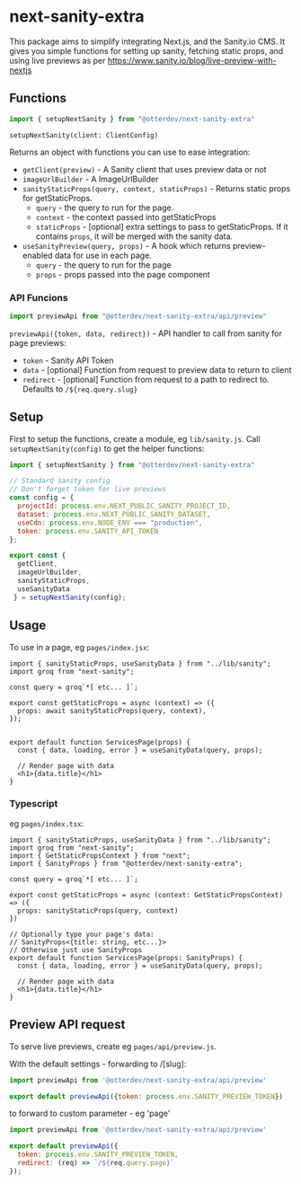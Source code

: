 # next-sanity-extra
This package aims to simplify integrating Next.js, and the Sanity.io CMS.
It gives you simple functions for setting up sanity, fetching static props, and using live previews as per  https://www.sanity.io/blog/live-preview-with-nextjs

## Functions

```js
import { setupNextSanity } from "@otterdev/next-sanity-extra"
```
`setupNextSanity(client: ClientConfig)` 

Returns an object with functions you can use to ease integration:

- `getClient(preview)` - A Sanity client that uses preview data or not
- `imageUrlBuilder` - A ImageUrlBuilder
- `sanityStaticProps(query, context, staticProps)` - Returns static props for getStaticProps.
  - `query` - the query to run for the page.
  - `context` - the context passed into getStaticProps
  - `staticProps` - [optional] extra settings to pass to getStaticProps. If it contains `props`, it will be merged with the sanity data.
- `useSanityPreview(query, props)` - A hook which returns preview-enabled data for use in each page.
  - `query` - the query to run for the page
  - `props` - props passed into the page component

### API Funcions
```js
import previewApi from "@otterdev/next-sanity-extra/api/preview"
```
`previewApi({token, data, redirect})` - API handler to call from sanity for page previews:
  - `token` - Sanity API Token
  - `data` - [optional] Function from request to preview data to return to client
  - `redirect` - [optional] Function from request to a path to redirect to. Defaults to `/${req.query.slug}`
  
## Setup
First to setup the functions, create a module, eg `lib/sanity.js`. Call `setupNextSanity(config)` to get the helper functions:

```js
import { setupNextSanity } from "@otterdev/next-sanity-extra"

// Standard sanity config
// Don't forget token for live previews
const config = {
  projectId: process.env.NEXT_PUBLIC_SANITY_PROJECT_ID,
  dataset: process.env.NEXT_PUBLIC_SANITY_DATASET,
  useCdn: process.env.NODE_ENV === "production",
  token: process.env.SANITY_API_TOKEN
};

export const {
  getClient,
  imageUrlBuilder,
  sanityStaticProps,
  useSanityData
 } = setupNextSanity(config);
```

## Usage
To use in a page, eg `pages/index.jsx`:

```tsx
import { sanityStaticProps, useSanityData } from "../lib/sanity";
import groq from "next-sanity";

const query = groq`*[ etc... ]`;

export const getStaticProps = async (context) => ({
  props: await sanityStaticProps(query, context),
});
  

export default function ServicesPage(props) {
  const { data, loading, error } = useSanityData(query, props);

  // Render page with data
  <h1>{data.title}</h1>
}
```

### Typescript
eg `pages/index.tsx`:
```tsx
import { sanityStaticProps, useSanityData } from "../lib/sanity";
import groq from "next-sanity";
import { GetStaticPropsContext } from "next";
import { SanityProps } from "@otterdev/next-sanity-extra";

const query = groq`*[ etc... ]`;

export const getStaticProps = async (context: GetStaticPropsContext) => ({
  props: sanityStaticProps(query, context)
})

// Optionally type your page's data: 
// SanityProps<{title: string, etc...}>
// Otherwise just use SanityProps
export default function ServicesPage(props: SanityProps) {
  const { data, loading, error } = useSanityData(query, props);

  // Render page with data
  <h1>{data.title}</h1>
}
```

## Preview API request
To serve live previews, create eg `pages/api/preview.js`.

With the default settings - forwarding to /[slug]:

```js
import previewApi from '@otterdev/next-sanity-extra/api/preview'

export default previewApi({token: process.env.SANITY_PREVIEW_TOKEN}) 
```

to forward to custom parameter - eg 'page'
```js
import previewApi from '@otterdev/next-sanity-extra/api/preview'

export default previewApi({
  token: process.env.SANITY_PREVIEW_TOKEN,
  redirect: (req) => `/${req.query.page}`
});
```